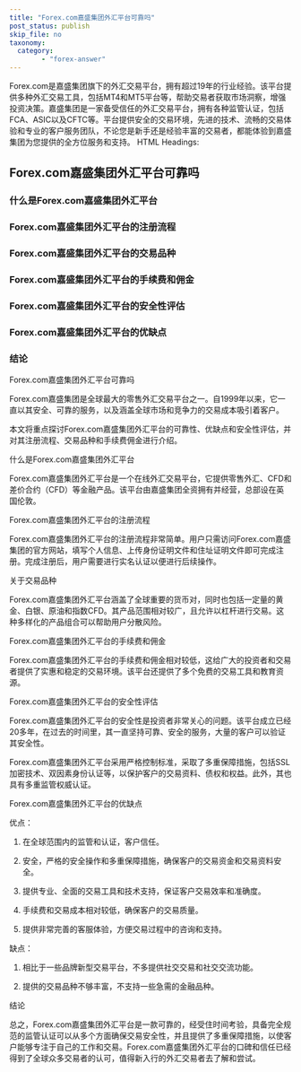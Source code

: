 ```yaml
---
title: "Forex.com嘉盛集团外汇平台可靠吗"
post_status: publish
skip_file: no
taxonomy:
  category:
        - "forex-answer"
---
```


Forex.com是嘉盛集团旗下的外汇交易平台，拥有超过19年的行业经验。该平台提供多种外汇交易工具，包括MT4和MT5平台等，帮助交易者获取市场洞察，增强投资决策。嘉盛集团是一家备受信任的外汇交易平台，拥有各种监管认证，包括FCA、ASIC以及CFTC等。平台提供安全的交易环境，先进的技术、流畅的交易体验和专业的客户服务团队，不论您是新手还是经验丰富的交易者，都能体验到嘉盛集团为您提供的全方位服务和支持。 HTML Headings:

## Forex.com嘉盛集团外汇平台可靠吗

### 什么是Forex.com嘉盛集团外汇平台

### Forex.com嘉盛集团外汇平台的注册流程

### Forex.com嘉盛集团外汇平台的交易品种

### Forex.com嘉盛集团外汇平台的手续费和佣金

### Forex.com嘉盛集团外汇平台的安全性评估

### Forex.com嘉盛集团外汇平台的优缺点

### 结论

Forex.com嘉盛集团外汇平台可靠吗

Forex.com嘉盛集团是全球最大的零售外汇交易平台之一。自1999年以来，它一直以其安全、可靠的服务，以及涵盖全球市场和竞争力的交易成本吸引着客户。

本文将重点探讨Forex.com嘉盛集团外汇平台的可靠性、优缺点和安全性评估，并对其注册流程、交易品种和手续费佣金进行介绍。

什么是Forex.com嘉盛集团外汇平台

Forex.com嘉盛集团外汇平台是一个在线外汇交易平台，它提供零售外汇、CFD和差价合约（CFD）等金融产品。该平台由嘉盛集团全资拥有并经营，总部设在英国伦敦。

Forex.com嘉盛集团外汇平台的注册流程

Forex.com嘉盛集团外汇平台的注册流程非常简单。用户只需访问Forex.com嘉盛集团的官方网站，填写个人信息、上传身份证明文件和住址证明文件即可完成注册。完成注册后，用户需要进行实名认证以便进行后续操作。

关于交易品种

Forex.com嘉盛集团外汇平台涵盖了全球重要的货币对，同时也包括一定量的黄金、白银、原油和指数CFD。其产品范围相对较广，且允许以杠杆进行交易。这种多样化的产品组合可以帮助用户分散风险。

Forex.com嘉盛集团外汇平台的手续费和佣金

Forex.com嘉盛集团外汇平台的手续费和佣金相对较低，这给广大的投资者和交易者提供了实惠和稳定的交易环境。该平台还提供了多个免费的交易工具和教育资源。

Forex.com嘉盛集团外汇平台的安全性评估

Forex.com嘉盛集团外汇平台的安全性是投资者非常关心的问题。该平台成立已经20多年，在过去的时间里，其一直坚持可靠、安全的服务，大量的客户可以验证其安全性。

Forex.com嘉盛集团外汇平台采用严格控制标准，采取了多重保障措施，包括SSL加密技术、双因素身份认证等，以保护客户的交易资料、债权和权益。此外，其也具有多重监管权威认证。

Forex.com嘉盛集团外汇平台的优缺点

优点：

1. 在全球范围内的监管和认证，客户信任。

2. 安全，严格的安全操作和多重保障措施，确保客户的交易资金和交易资料安全。

3. 提供专业、全面的交易工具和技术支持，保证客户交易效率和准确度。

4. 手续费和交易成本相对较低，确保客户的交易质量。

5. 提供非常完善的客服体验，方便交易过程中的咨询和支持。

缺点：

1. 相比于一些品牌新型交易平台，不多提供社交交易和社交交流功能。

2. 提供的交易品种不够丰富，不支持一些急需的金融品种。

结论

总之，Forex.com嘉盛集团外汇平台是一款可靠的，经受住时间考验，具备完全规范的监管认证可以从多个方面确保交易安全性，并且提供了多重保障措施，以使客户能够专注于自己的工作和交易。Forex.com嘉盛集团外汇平台的口碑和信任已经得到了全球众多交易者的认可，值得新入行的外汇交易者去了解和尝试。 
